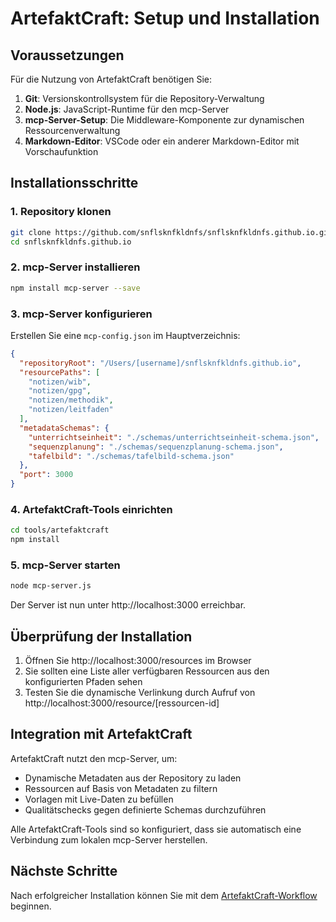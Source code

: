 # ArtefaktCraft: Setup und Installation

## Voraussetzungen

Für die Nutzung von ArtefaktCraft benötigen Sie:

1. **Git**: Versionskontrollsystem für die Repository-Verwaltung
2. **Node.js**: JavaScript-Runtime für den mcp-Server
3. **mcp-Server-Setup**: Die Middleware-Komponente zur dynamischen Ressourcenverwaltung
4. **Markdown-Editor**: VSCode oder ein anderer Markdown-Editor mit Vorschaufunktion

## Installationsschritte

### 1. Repository klonen

```bash
git clone https://github.com/snflsknfkldnfs/snflsknfkldnfs.github.io.git
cd snflsknfkldnfs.github.io
```

### 2. mcp-Server installieren

```bash
npm install mcp-server --save
```

### 3. mcp-Server konfigurieren

Erstellen Sie eine `mcp-config.json` im Hauptverzeichnis:

```json
{
  "repositoryRoot": "/Users/[username]/snflsknfkldnfs.github.io",
  "resourcePaths": [
    "notizen/wib",
    "notizen/gpg",
    "notizen/methodik",
    "notizen/leitfaden"
  ],
  "metadataSchemas": {
    "unterrichtseinheit": "./schemas/unterrichtseinheit-schema.json",
    "sequenzplanung": "./schemas/sequenzplanung-schema.json",
    "tafelbild": "./schemas/tafelbild-schema.json"
  },
  "port": 3000
}
```

### 4. ArtefaktCraft-Tools einrichten

```bash
cd tools/artefaktcraft
npm install
```

### 5. mcp-Server starten

```bash
node mcp-server.js
```

Der Server ist nun unter http://localhost:3000 erreichbar.

## Überprüfung der Installation

1. Öffnen Sie http://localhost:3000/resources im Browser
2. Sie sollten eine Liste aller verfügbaren Ressourcen aus den konfigurierten Pfaden sehen
3. Testen Sie die dynamische Verlinkung durch Aufruf von http://localhost:3000/resource/[ressourcen-id]

## Integration mit ArtefaktCraft

ArtefaktCraft nutzt den mcp-Server, um:
- Dynamische Metadaten aus der Repository zu laden
- Ressourcen auf Basis von Metadaten zu filtern
- Vorlagen mit Live-Daten zu befüllen
- Qualitätschecks gegen definierte Schemas durchzuführen

Alle ArtefaktCraft-Tools sind so konfiguriert, dass sie automatisch eine Verbindung zum lokalen mcp-Server herstellen.

## Nächste Schritte

Nach erfolgreicher Installation können Sie mit dem [ArtefaktCraft-Workflow](./workflow.md) beginnen.
